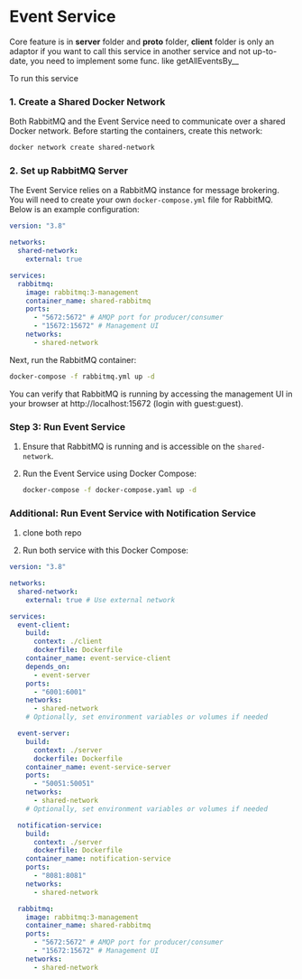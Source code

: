 # Event Service

Core feature is in **server** folder and **proto** folder, **client** folder is only an adaptor if you want to call this service in another service and not up-to-date, you need to implement some func. like getAllEventsBy__

To run this service
### 1. Create a Shared Docker Network

Both RabbitMQ and the Event Service need to communicate over a shared Docker network. Before starting the containers, create this network:
```bash
docker network create shared-network
```

### 2. Set up RabbitMQ Server

The Event Service relies on a RabbitMQ instance for message brokering. You will need to create your own `docker-compose.yml` file for RabbitMQ. Below is an example configuration:
```yaml
version: "3.8"

networks:
  shared-network:
    external: true

services:
  rabbitmq:
    image: rabbitmq:3-management
    container_name: shared-rabbitmq
    ports:
      - "5672:5672" # AMQP port for producer/consumer
      - "15672:15672" # Management UI
    networks:
      - shared-network
```

Next, run the RabbitMQ container:
   ```bash
   docker-compose -f rabbitmq.yml up -d
  ```

You can verify that RabbitMQ is running by accessing the management UI in your browser at http://localhost:15672 (login with guest:guest).
### Step 3: Run Event Service
1. Ensure that RabbitMQ is running and is accessible on the `shared-network`.

2. Run the Event Service using Docker Compose:
   ```bash
   docker-compose -f docker-compose.yaml up -d
   ```

### Additional: Run Event Service with Notification Service
1. clone both repo

2. Run both service with this Docker Compose:
```yaml
version: "3.8"

networks:
  shared-network:
    external: true # Use external network

services:
  event-client: 
    build:
      context: ./client
      dockerfile: Dockerfile
    container_name: event-service-client
    depends_on:
      - event-server
    ports:
      - "6001:6001"
    networks:
      - shared-network
    # Optionally, set environment variables or volumes if needed

  event-server: 
    build:
      context: ./server
      dockerfile: Dockerfile
    container_name: event-service-server
    ports:
      - "50051:50051"
    networks:
      - shared-network
    # Optionally, set environment variables or volumes if needed 

  notification-service:
    build:
      context: ./server
      dockerfile: Dockerfile
    container_name: notification-service
    ports:
      - "8081:8081"
    networks:
      - shared-network

  rabbitmq:
    image: rabbitmq:3-management
    container_name: shared-rabbitmq
    ports:
      - "5672:5672" # AMQP port for producer/consumer
      - "15672:15672" # Management UI
    networks:
      - shared-network

```
